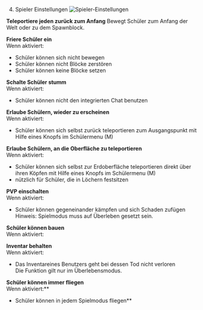 4. Spieler Einstellungen
![Spieler-Einstellungen](https://github.com/minetest4edu/MInecraftEDU_Documentation/blob/master/screenshots/MCEDU_4SpielerEinstellungenN.png)

**Teleportiere jeden zurück zum Anfang** 
Bewegt Schüler zum Anfang der Welt oder zu dem Spawnblock.

**Friere Schüler ein**  
Wenn aktiviert: 
- Schüler können sich nicht bewegen 
- Schüler können nicht Blöcke zerstören 
- Schüler können keine Blöcke setzen 

**Schalte Schüler stumm**  
Wenn aktiviert:   
- Schüler können nicht den integrierten Chat benutzen   

**Erlaube Schülern, wieder zu erscheinen**   
Wenn aktiviert:   
- Schüler können sich selbst zurück teleportieren zum Ausgangspunkt mit Hilfe eines Knopfs im Schülermenu (M)   

**Erlaube Schülern, an die Oberfläche zu teleportieren**   
Wenn aktiviert:  
- Schüler können sich selbst zur Erdoberfläche teleportieren direkt über ihren Köpfen mit Hilfe eines Knopfs im Schülermenu (M)   
- nützlich für Schüler, die in Löchern festsitzen   

**PVP einschalten**   
Wenn aktiviert:   
- Schüler können gegeneinander kämpfen und sich Schaden zufügen   
Hinweis: Spielmodus muss auf Überleben gesetzt sein.   

**Schüler können bauen**   
Wenn aktiviert:   

**Inventar behalten**   
Wenn aktiviert:   
- Das Inventareines Benutzers geht bei dessen Tod nicht verloren   
Die Funktion gilt nur im Überlebensmodus.   

**Schüler können immer fliegen**   
Wenn aktiviert:**
- Schüler können in jedem Spielmodus fliegen**

